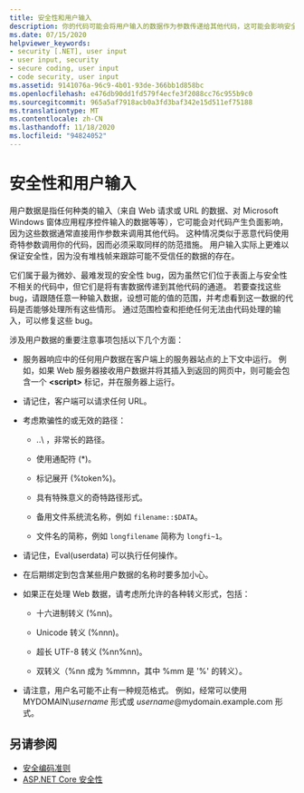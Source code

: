 ```yaml
---
title: 安全性和用户输入
description: 你的代码可能会将用户输入的数据作为参数传递给其他代码，这可能会影响安全性。 可以执行范围检查以拒绝出现问题的输入。
ms.date: 07/15/2020
helpviewer_keywords:
- security [.NET], user input
- user input, security
- secure coding, user input
- code security, user input
ms.assetid: 9141076a-96c9-4b01-93de-366bb1d858bc
ms.openlocfilehash: e476db90dd1fd579f4ecfe3f2088cc76c955b9c0
ms.sourcegitcommit: 965a5af7918acb0a3fd3baf342e15d511ef75188
ms.translationtype: MT
ms.contentlocale: zh-CN
ms.lasthandoff: 11/18/2020
ms.locfileid: "94824052"
---
```

# <a name="security-and-user-input"></a>安全性和用户输入

用户数据是指任何种类的输入（来自 Web 请求或 URL 的数据、对 Microsoft Windows 窗体应用程序控件输入的数据等等），它可能会对代码产生负面影响，因为这些数据通常直接用作参数来调用其他代码。 这种情况类似于恶意代码使用奇特参数调用你的代码，因而必须采取同样的防范措施。 用户输入实际上更难以保证安全性，因为没有堆栈帧来跟踪可能不受信任的数据的存在。

它们属于最为微妙、最难发现的安全性 bug，因为虽然它们位于表面上与安全性不相关的代码中，但它们是将有害数据传递到其他代码的通道。 若要查找这些 bug，请跟随任意一种输入数据，设想可能的值的范围，并考虑看到这一数据的代码是否能够处理所有这些情形。 通过范围检查和拒绝任何无法由代码处理的输入，可以修复这些 bug。

涉及用户数据的重要注意事项包括以下几个方面：

- 服务器响应中的任何用户数据在客户端上的服务器站点的上下文中运行。 例如，如果 Web 服务器接收用户数据并将其插入到返回的网页中，则可能会包含一个 **\<script>** 标记，并在服务器上运行。

- 请记住，客户端可以请求任何 URL。

- 考虑欺骗性的或无效的路径：

  - ..\ ，非常长的路径。

  - 使用通配符 (*)。

  - 标记展开 (%token%)。

  - 具有特殊意义的奇特路径形式。

  - 备用文件系统流名称，例如 `filename::$DATA`。

  - 文件名的简称，例如 `longfilename` 简称为 `longfi~1`。

- 请记住，Eval(userdata) 可以执行任何操作。

- 在后期绑定到包含某些用户数据的名称时要多加小心。

- 如果正在处理 Web 数据，请考虑所允许的各种转义形式，包括：

  - 十六进制转义 (%nn)。

  - Unicode 转义 (%nnn)。

  - 超长 UTF-8 转义 (%nn%nn)。

  - 双转义（%nn 成为 %mmnn，其中 %mm 是 '%' 的转义）。

- 请注意，用户名可能不止有一种规范格式。 例如，经常可以使用 MYDOMAIN\\*username* 形式或 *username*@mydomain.example.com 形式。

## <a name="see-also"></a>另请参阅

- [安全编码准则](secure-coding-guidelines.md)
- [ASP.NET Core 安全性](/aspnet/core/security/)
